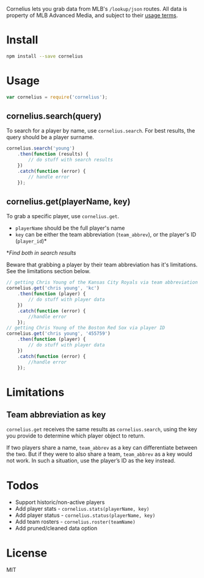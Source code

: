 Cornelius lets you grab data from MLB's `/lookup/json` routes. All data is property of MLB Advanced Media, and subject to their [usage terms](http://gdx.mlb.com/components/copyright.txt).

# Install
```sh
npm install --save cornelius
```

# Usage
```javascript
var cornelius = require('cornelius');
```

## cornelius.search(query)
To search for a player by name, use `cornelius.search`. For best results, the query should be a player surname.
```javascript
cornelius.search('young')
    .then(function (results) {
        // do stuff with search results
    })
    .catch(function (error) {
        // handle error
    });
```

## cornelius.get(playerName, key)
To grab a specific player, use `cornelius.get`.
- `playerName` should be the full player's name 
- `key` can be either the team abbreviation (`team_abbrev`), or the player's ID (`player_id`)*

**Find both in search results*

Beware that grabbing a player by their team abbreviation has it's limitations. See the limitations section below.

```javascript
// getting Chris Young of the Kansas City Royals via team abbreviation
cornelius.get('chris young', 'kc')
    .then(function (player) {
        // do stuff with player data
    })
    .catch(function (error) {
        //handle error
    });
// getting Chris Young of the Boston Red Sox via player ID
cornelius.get('chris young', '455759')
    .then(function (player) {
        // do stuff with player data
    })
    .catch(function (error) {
        //handle error
    });
```

# Limitations
## Team abbreviation as key
`cornelius.get` receives the same results as `cornelius.search`, using the key you provide to determine which player object to return. 

If two players share a name, `team_abbrev` as a key can differentiate between the two. But if they were to also share a team, `team_abbrev` as a key would not work. In such a situation, use the player’s ID as the key instead.

# Todos

 - Support historic/non-active players
 - Add player stats - `cornelius.stats(playerName, key)`
 - Add player status - `cornelius.status(playerName, key)`
 - Add team rosters - `cornelius.roster(teamName)`
 - Add pruned/cleaned data option

# License

MIT
